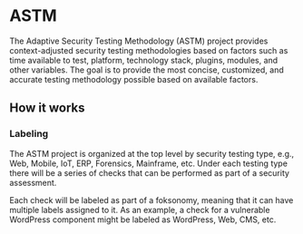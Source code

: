 # ASTM
The Adaptive Security Testing Methodology (ASTM) project provides context-adjusted security testing methodologies based on factors such as time available to test, platform, technology stack, plugins, modules, and other variables. The goal is to provide the most concise, customized, and accurate testing methodology possible based on available factors.

## How it works

### Labeling

The ASTM project is organized at the top level by security testing type, e.g., Web, Mobile, IoT, ERP, Forensics, Mainframe, etc. Under each testing type there will be a series of checks that can be performed as part of a security assessment.

Each check will be labeled as part of a foksonomy, meaning that it can have multiple labels assigned to it. As an example, a check for a vulnerable WordPress component might be labeled as WordPress, Web, CMS, etc.


